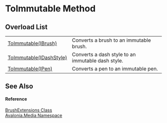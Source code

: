 # ToImmutable Method


## Overload List
<table>
<tr>
<td><a href="M_Avalonia_Media_BrushExtensions_ToImmutable">ToImmutable(IBrush)</a></td>
<td>Converts a brush to an immutable brush.</td>
</tr>
<tr>
<td><a href="M_Avalonia_Media_BrushExtensions_ToImmutable_1">ToImmutable(IDashStyle)</a></td>
<td>Converts a dash style to an immutable dash style.</td>
</tr>
<tr>
<td><a href="M_Avalonia_Media_BrushExtensions_ToImmutable_2">ToImmutable(IPen)</a></td>
<td>Converts a pen to an immutable pen.</td>
</tr>
</table>

## See Also


#### Reference
<a href="T_Avalonia_Media_BrushExtensions">BrushExtensions Class</a>  
<a href="N_Avalonia_Media">Avalonia.Media Namespace</a>  

